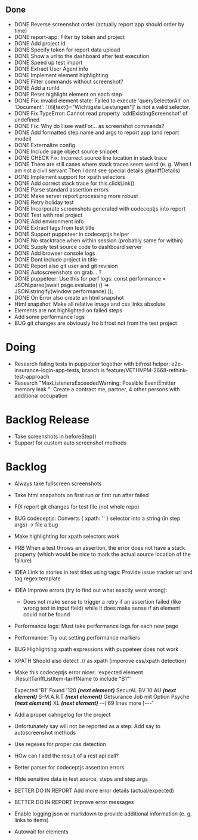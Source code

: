 ## Done
- DONE Reverse screenshot order (actually report app should order by time)
- DONE report-app: Filter by token and project
- DONE Add project id
- DONE Specify token for report data upload
- DONE Show a url to the dashboard after test execution
- DONE Speed up test import
- DONE Extract User Agent info
- DONE Implement element highlighting
- DONE Filter commands without screenshot?
- DONE Add a runId
- DONE Reset highlight element on each step
- DONE Fix: invalid element state: Failed to execute 'querySelectorAll' on 'Document': '//li[text()="Wichtigste Leistungen"]' is not a valid selector.
- DONE Fix TypeError: Cannot read property 'addExistingScreenshot' of undefined
- DONE Fix: Why do I see waitFor... as screenshot commands?
- DONE Add formatted step.name and args to report app (and report model)
- DONE Externalize config
- DONE Include page object source snippet
- DONE CHECK Fix: Incorrect source line location in stack trace
- DONE There are still cases where stack traces seem weird (e. g. When I am not a civil servant Then I dont see special details @tariffDetails)
- DONE Implement support for xpath selectors
- DONE Add correct stack trace for this.clickLink()
- DONE Parse standard assertion errors
- DONE Make server report processing more robust
- DONE Retry holiday test
- DONE Incorporate screenshots generated with codeceptjs into report
- DONE Test with real project
- DONE Add environment info
- DONE Extract tags from test title
- DONE Support puppeteer in codeceptjs helper
- DONE No stacktrace when within session (probably same for within)
- DONE Supply test source code to dashboard server
- DONE Add browser console logs
- DONE Dont include project in title
- DONE Report also git user and git revision
- DONE Autoscreenshots on grab... ?
- DONE puppeteer: Use this for perf logs:
    const performance = JSON.parse(await page.evaluate(
      () => JSON.stringify(window.performance)
    ));
- DONE On Error also create an html snapshot
- Html snapshot: Make all relative image and css links absolute
- Elements are not highlighted on failed steps
- Add some performance logs
- BUG git changes are obviously fro bifrost not from the test project

# Doing

- Research failing tests in puppeteer together with bifrost helper: e2e-insurance-login-app-tests, branch is feature/VETHVPM-2668-rethink-test-approach
- Research "MaxListenersExceededWarning: Possible EventEmitter memory leak ": Create a contract me, partner, 4 other persons with additional occupation

# Backlog Release

- Take screenshots in beforeStep()
- Support for custom auto screenshot methods


# Backlog

- Always take fullscreen screenshots
- Take html snapshots on first run or first run after failed
- FIX report git changes for test file (not whole repo)
- BUG codeceptjs: Converts { xpath: '' } selector into a string (in step args) -> file a bug
- Make highlighting for xpath selectors work
- PRB When a test throws an assertion, the error does not have a stack property (which would be nice to mark the actual source location of the failure)
- IDEA Link to stories in test titles using tags: Provide issue tracker url and tag regex template
- IDEA Improve errors (try to find out what exactly went wrong): 
    * Does not make sense to trigger a retry if an assertion failed (like wrong text in input field) while it does make sense if an element could not be found
- Performance logs: Must take performance logs for each new page
- Performance: Try out setting performance markers
- BUG Highlighting xpath expressions with puppeteer does not work
- XPATH Should also detect .// as xpath (imporove css/xpath detection)
- Make this codeceptjs error nicer:
    'expected element .ResultTariffListItem-tariffName to include "B1"'

    Expected  'B1'
    Found  '120
    ___(next element)___
    SecurAL BV 10 AU
    ___(next element)___
    S-M.A.R.T
    ___(next element)___
    Getsurance Job mit Option Psyche
    ___(next element)___
    XL
    ___(next element)___
    --( 69 lines more )---'
- Add a proper cahngelog for the project
- Unfortunately say will not be reported as a step: Add say to autoscreenshot methods
- Use regexes for proper css detection
- HOw can I add the result of a rest api call?
- Better parser for codeceptjs assertion errors
- HIde sensitive data in test source, steps and step.args
- BETTER DO IN REPORT Add more error details (actual/expected)
- BETTER DO IN REPORT Improve error messages
- Enable logging json or markdown to provide additional information (e. g. links to items)
- Autowait for elements


